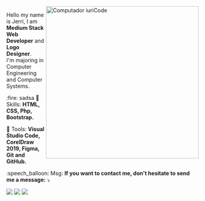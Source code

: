 <img src="https://raw.githubusercontent.com/MicaelliMedeiros/micaellimedeiros/master/image/computer-illustration.png" min-width="400px" max-width="400px" width="400px" align="right" alt="Computador iuriCode">

<p align="left"> 
  Hello my name is Jerri, I am <strong>Medium Stack Web Developer</strong> and <strong>Logo Designer</strong>.<br>
  I'm majoring in Computer Engineering and Computer Systems.
</p>

<p align="left">
  :fire: sadsa
  🦄 Skills: <strong>HTML, CSS, Php, Bootstrap.</strong>
</p>

<p align="left">
  💼 Tools: <strong>Visual Studio Code, CorelDraw 2019, Figma, Git and GitHub.</strong>
</p>

<p align="left">
  :speech_balloon: Msg: <strong>If you want to contact me, don't hesitate to send me a message:</strong> ⤵️
</p>

<p align="left">
  <a href="https://www.facebook.com/iuricode/" alt="Facebook">
  <img src="https://img.shields.io/badge/-Facebook-3b5998?style=for-the-badge&logo=facebook&logoColor=white&link=https://www.facebook.com/jeras.dx.xb"/></a>
  
  <a href="https://www.instagram.com/iuricoding/" alt="Instagram">
  <img src="https://img.shields.io/badge/-Instagram-DF0174?style=for-the-badge&logo=instagram&logoColor=white&link=https://www.instagram.com/salensejeras/"/></a>
  
  <a href="https://www.linkedin.com/in/iuricode" alt="Linkedin">
  <img src="https://img.shields.io/badge/-Linkedin-0e76a8?style=for-the-badge&logo=Linkedin&logoColor=white&link=https://www.linkedin.com/in/jeras1995/" /></a>
</p>  
